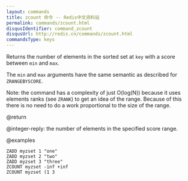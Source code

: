```yaml
---
layout: commands
title: zcount 命令 -- Redis中文资料站
permalink: commands/zcount.html
disqusIdentifier: command_zcount
disqusUrl: http://redis.cn/commands/zcount.html
commandsType: keys
---
```


Returns the number of elements in the sorted set at `key` with a score between
`min` and `max`.

The `min` and `max` arguments have the same semantic as described for
`ZRANGEBYSCORE`.

Note: the command has a complexity of just O(log(N)) because it uses elements ranks (see `ZRANK`) to get an idea of the range. Because of this there is no need to do a work proportional to the size of the range.

@return

@integer-reply: the number of elements in the specified score range.

@examples

```cli
ZADD myzset 1 "one"
ZADD myzset 2 "two"
ZADD myzset 3 "three"
ZCOUNT myzset -inf +inf
ZCOUNT myzset (1 3
```
